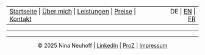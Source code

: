 <!-- Header -->
<table width="100%">
<tr>
<td align="left">
<a href="index.md">Startseite</a> |
<a href="about.md">Über mich</a> |
<a href="services.md">Leistungen</a> |
<a href="pricing.md">Preise</a> |
<a href="contact.md">Kontakt</a>
</td>
<td align="right">
DE | <a href="../en/index.md">EN</a> | <a href="../fr/index.md">FR</a>
</td>
</tr>
</table>
<hr>



<!-- Footer -->
<hr>
<p align="center">
&copy; 2025 Nina Neuhoff | <a href="http://www.linkedin.com/in/nina-neuhoff-32b162283">LinkedIn</a> | <a href="https://www.proz.com/translator/4180778">ProZ</a> | <a href="impressum.md">Impressum</a>
</p>
